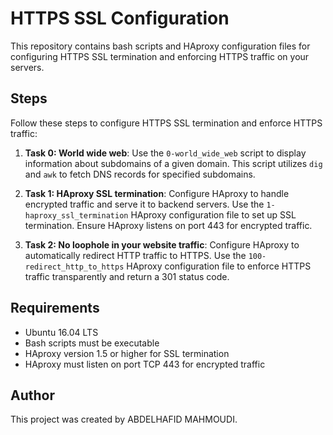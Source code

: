 # HTTPS SSL Configuration

This repository contains bash scripts and HAproxy configuration files for configuring HTTPS SSL termination and enforcing HTTPS traffic on your servers.

## Steps

Follow these steps to configure HTTPS SSL termination and enforce HTTPS traffic:

1. **Task 0: World wide web**: Use the `0-world_wide_web` script to display information about subdomains of a given domain. This script utilizes `dig` and `awk` to fetch DNS records for specified subdomains.

2. **Task 1: HAproxy SSL termination**: Configure HAproxy to handle encrypted traffic and serve it to backend servers. Use the `1-haproxy_ssl_termination` HAproxy configuration file to set up SSL termination. Ensure HAproxy listens on port 443 for encrypted traffic.

3. **Task 2: No loophole in your website traffic**: Configure HAproxy to automatically redirect HTTP traffic to HTTPS. Use the `100-redirect_http_to_https` HAproxy configuration file to enforce HTTPS traffic transparently and return a 301 status code.

## Requirements

- Ubuntu 16.04 LTS
- Bash scripts must be executable
- HAproxy version 1.5 or higher for SSL termination
- HAproxy must listen on port TCP 443 for encrypted traffic

## Author

This project was created by ABDELHAFID MAHMOUDI.
